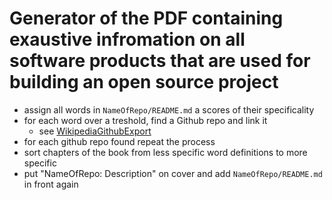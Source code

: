 # Generator of the PDF containing exaustive infromation on all software products that are used for building an open source project

 - assign all words in `NameOfRepo/README.md` a scores of their specificality
 - for each word over a treshold, find a Github repo and link it 
   - see [WikipediaGithubExport](https://github.com/StandartTemplateConstruct/WikipediaGithubExport)
 - for each github repo found repeat the process
 - sort chapters of the book from less specific word definitions to more specific
 - put "NameOfRepo: Description" on cover and add `NameOfRepo/README.md` in front again
